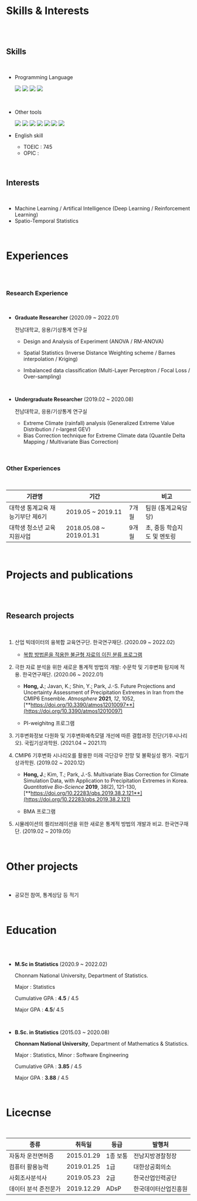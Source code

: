 # Skills & Interests

<br>

<br>

## Skills

<br>

- Programming Language

  <img src="https://img.shields.io/badge/Python-black?style=flat-square&logo=python&logoColor=blue"/> <img src="https://img.shields.io/badge/R-black?style=flat-square&logo=R&logoColor=blue"/> <img src="https://img.shields.io/badge/C-black?style=flat-square&logo=C&logoColor=red"/>  <img src="https://img.shields.io/badge/java-black?style=flat-square&logo=java&logoColor=yellow"/>

  <br>

- Other tools

  <img src="https://img.shields.io/badge/Git-black?style=flat-square&logo=git&logoColor=red"/> <img src="https://img.shields.io/badge/Github-black?style=flat-square&logo=Github&logoColor=white"/> <img src="https://img.shields.io/badge/Markdown-black?style=flat-square&logo=Markdown&logoColor=white"/> <img src="https://img.shields.io/badge/Latex-black?style=flat-square&logo=Latex&logoColor=purple"/> <img src="https://img.shields.io/badge/Linux-black?style=flat-square&logo=Linux&logoColor=blue"/> <img src="https://img.shields.io/badge/SAS-black?style=flat-square&logo=SAS&logoColor=white"/> <img src="https://img.shields.io/badge/SPSS-black?style=flat-square&logo=SPSS&logoColor=white"/>

- English skill
  - TOEIC : 745
  - OPIC : 

<br>

## Interests

<br>

- Machine Learning / Artifical Intelligence (Deep Learning / Reinforcement Learning)
- Spatio-Temporal Statistics

<br>

# Experiences

<br>

<br>

### Research Experience

<br>

- **Graduate Researcher** (2020.09 ~ 2022.01)

  전남대학교, 응용/기상통계 연구실

  - Design and Analysis of Experiment (ANOVA / RM-ANOVA)

  - Spatial Statistics (Inverse Distance Weighting scheme / Barnes interpolation / Kriging)

  - Imbalanced data classification (Multi-Layer Perceptron / Focal Loss / Over-sampling)

    <br>

- **Undergraduate Researcher** (2019.02 ~ 2020.08)

  전남대학교, 응용/기상통계 연구실

  - Extreme Climate (rainfall) analysis (Generalized Extreme Value Distribution / r-largest GEV)
  - Bias Correction technique for Extreme Climate data (Quantile Delta Mapping / Multivariate Bias Correction)

<br>

### Other Experiences

<br>

| 기관명                           | 기간                    |       | 비고                        |
| -------------------------------- | ----------------------- | ----- | --------------------------- |
| 대학생 통계교육 재능기부단 제6기 | 2019.05 ~ 2019.11       | 7개월 | 팀원 (통계교육담당)         |
| 대학생 청소년 교육지원사업       | 2018.05.08 ~ 2019.01.31 | 9개월 | 초, 중등 학습지도 및 멘토링 |

<br>

# Projects and publications

<br>

<br>

## Research projects

<br>

1. 산업 빅데이터의 융복합 교육연구단. 한국연구재단. (2020.09 ~ 2022.02)

   - [복합 방법론을 적용한 불균형 자료의 이진 분류 프로그램](https://github.com/archemist-hong/Programs/tree/main/imbdata_classification)

     

2. 극한 자료 분석을 위한 새로운 통계적 방법의 개발: 수문학 및 기후변화 탐지에 적용. 한국연구재단. (2020.06 ~ 2022.01)

   - **Hong, J.**; Javan, K.; Shin, Y.; Park, J.-S. Future Projections and Uncertainty Assessment of Precipitation Extremes in Iran from the CMIP6 Ensemble. *Atmosphere* **2021**, *12*, 1052, [**https://doi.org/10.3390/atmos12010097**](https://doi.org/10.3390/atmos12010097)

   - PI-weighitng 프로그램

     

3. 기후변화정보 다원화 및 기후변화예측모델 개선에 따른 결합과정 진단(기후시나리오). 국립기상과학원. (2021.04 ~ 2021.11)

   

4. CMIP6 기후변화 시나리오를 활용한 미래 극단강우 전망 및 불확실성 평가. 국립기상과학원. (2019.02 ~ 2020.12)

   - **Hong, J**.; Kim, T.; Park, J.-S. Multivariate Bias Correction for Climate Simulation Data, with Application to Precipitation Extremes in Korea. *Quantitative Bio-Science* **2019**, 38(2), 121-130, [**https://doi.org/10.22283/qbs.2019.38.2.121**](https://doi.org/10.22283/qbs.2019.38.2.121)

   - BMA 프로그램

     

5. 시뮬레이션의 켈리브레이션을 위한 새로운 통계적 방법의 개발과 비교. 한국연구재단. (2019.02 ~ 2019.05)

<br>

# Other projects

<br>

- 공모전 참여, 통계상담 등 적기

<br>

# Education

<br>

<br>

- **M.Sc in Statistics**  (2020.9 ~ 2022.02)

  Chonnam National University, Department of Statistics.

  Major : Statistics

  Cumulative GPA : **4.5** / 4.5

  Major GPA : **4.5**/ 4.5

  <br>

- **B.Sc. in Statistics** (2015.03 ~ 2020.08)

  **Chonnam National University**, Department of Mathematics & Statistics.

  Major : Statistics, Minor : Software Engineering

  Cumulative GPA : **3.85** / 4.5

  Major GPA : **3.88** / 4.5

<br>

# Licecnse

<br>

| 종류                 | 취득일     | 등급     | 발행처               |
| -------------------- | ---------- | -------- | -------------------- |
| 자동차 운전면허증    | 2015.01.29 | 1종 보통 | 전남지방경찰청장     |
| 컴퓨터 활용능력      | 2019.01.25 | 1급      | 대한상공회의소       |
| 사회조사분석사       | 2019.05.23 | 2급      | 한국산업인력공단     |
| 데이터 분석 준전문가 | 2019.12.29 | ADsP     | 한국데이터산업진흥원 |

<br>